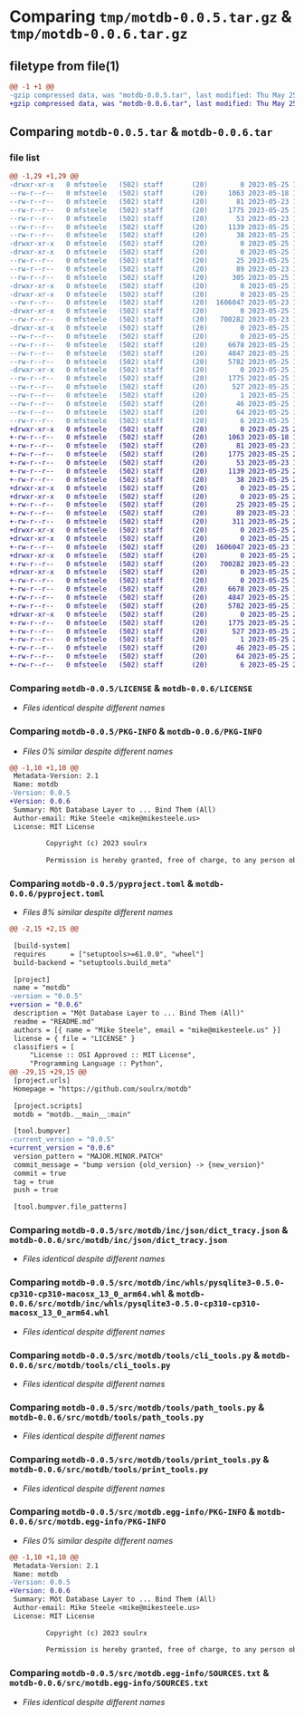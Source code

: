 # Comparing `tmp/motdb-0.0.5.tar.gz` & `tmp/motdb-0.0.6.tar.gz`

## filetype from file(1)

```diff
@@ -1 +1 @@
-gzip compressed data, was "motdb-0.0.5.tar", last modified: Thu May 25 19:56:33 2023, max compression
+gzip compressed data, was "motdb-0.0.6.tar", last modified: Thu May 25 20:14:46 2023, max compression
```

## Comparing `motdb-0.0.5.tar` & `motdb-0.0.6.tar`

### file list

```diff
@@ -1,29 +1,29 @@
-drwxr-xr-x   0 mfsteele   (502) staff       (20)        0 2023-05-25 19:56:33.096906 motdb-0.0.5/
--rw-r--r--   0 mfsteele   (502) staff       (20)     1063 2023-05-18 14:54:10.000000 motdb-0.0.5/LICENSE
--rw-r--r--   0 mfsteele   (502) staff       (20)       81 2023-05-23 19:19:31.000000 motdb-0.0.5/MANIFEST.in
--rw-r--r--   0 mfsteele   (502) staff       (20)     1775 2023-05-25 19:56:33.096706 motdb-0.0.5/PKG-INFO
--rw-r--r--   0 mfsteele   (502) staff       (20)       53 2023-05-23 15:39:33.000000 motdb-0.0.5/README.md
--rw-r--r--   0 mfsteele   (502) staff       (20)     1139 2023-05-25 19:56:27.000000 motdb-0.0.5/pyproject.toml
--rw-r--r--   0 mfsteele   (502) staff       (20)       38 2023-05-25 19:56:33.096952 motdb-0.0.5/setup.cfg
-drwxr-xr-x   0 mfsteele   (502) staff       (20)        0 2023-05-25 19:56:33.083539 motdb-0.0.5/src/
-drwxr-xr-x   0 mfsteele   (502) staff       (20)        0 2023-05-25 19:56:33.084788 motdb-0.0.5/src/motdb/
--rw-r--r--   0 mfsteele   (502) staff       (20)       25 2023-05-25 19:56:27.000000 motdb-0.0.5/src/motdb/__init__.py
--rw-r--r--   0 mfsteele   (502) staff       (20)       89 2023-05-23 18:08:52.000000 motdb-0.0.5/src/motdb/__main__.py
--rw-r--r--   0 mfsteele   (502) staff       (20)      305 2023-05-25 19:35:55.000000 motdb-0.0.5/src/motdb/dbx.py
-drwxr-xr-x   0 mfsteele   (502) staff       (20)        0 2023-05-25 19:56:33.083732 motdb-0.0.5/src/motdb/inc/
-drwxr-xr-x   0 mfsteele   (502) staff       (20)        0 2023-05-25 19:56:33.086031 motdb-0.0.5/src/motdb/inc/json/
--rw-r--r--   0 mfsteele   (502) staff       (20)  1606047 2023-05-23 19:17:04.000000 motdb-0.0.5/src/motdb/inc/json/dict_tracy.json
-drwxr-xr-x   0 mfsteele   (502) staff       (20)        0 2023-05-25 19:56:33.088207 motdb-0.0.5/src/motdb/inc/whls/
--rw-r--r--   0 mfsteele   (502) staff       (20)   700282 2023-05-23 16:39:38.000000 motdb-0.0.5/src/motdb/inc/whls/pysqlite3-0.5.0-cp310-cp310-macosx_13_0_arm64.whl
-drwxr-xr-x   0 mfsteele   (502) staff       (20)        0 2023-05-25 19:56:33.096463 motdb-0.0.5/src/motdb/tools/
--rw-r--r--   0 mfsteele   (502) staff       (20)        0 2023-05-25 19:30:54.000000 motdb-0.0.5/src/motdb/tools/__init__.py
--rw-r--r--   0 mfsteele   (502) staff       (20)     6678 2023-05-25 18:44:54.000000 motdb-0.0.5/src/motdb/tools/cli_tools.py
--rw-r--r--   0 mfsteele   (502) staff       (20)     4847 2023-05-25 18:44:54.000000 motdb-0.0.5/src/motdb/tools/path_tools.py
--rw-r--r--   0 mfsteele   (502) staff       (20)     5782 2023-05-25 18:44:54.000000 motdb-0.0.5/src/motdb/tools/print_tools.py
-drwxr-xr-x   0 mfsteele   (502) staff       (20)        0 2023-05-25 19:56:33.085892 motdb-0.0.5/src/motdb.egg-info/
--rw-r--r--   0 mfsteele   (502) staff       (20)     1775 2023-05-25 19:56:33.000000 motdb-0.0.5/src/motdb.egg-info/PKG-INFO
--rw-r--r--   0 mfsteele   (502) staff       (20)      527 2023-05-25 19:56:33.000000 motdb-0.0.5/src/motdb.egg-info/SOURCES.txt
--rw-r--r--   0 mfsteele   (502) staff       (20)        1 2023-05-25 19:56:33.000000 motdb-0.0.5/src/motdb.egg-info/dependency_links.txt
--rw-r--r--   0 mfsteele   (502) staff       (20)       46 2023-05-25 19:56:33.000000 motdb-0.0.5/src/motdb.egg-info/entry_points.txt
--rw-r--r--   0 mfsteele   (502) staff       (20)       64 2023-05-25 19:56:33.000000 motdb-0.0.5/src/motdb.egg-info/requires.txt
--rw-r--r--   0 mfsteele   (502) staff       (20)        6 2023-05-25 19:56:33.000000 motdb-0.0.5/src/motdb.egg-info/top_level.txt
+drwxr-xr-x   0 mfsteele   (502) staff       (20)        0 2023-05-25 20:14:46.596654 motdb-0.0.6/
+-rw-r--r--   0 mfsteele   (502) staff       (20)     1063 2023-05-18 14:54:10.000000 motdb-0.0.6/LICENSE
+-rw-r--r--   0 mfsteele   (502) staff       (20)       81 2023-05-23 19:19:31.000000 motdb-0.0.6/MANIFEST.in
+-rw-r--r--   0 mfsteele   (502) staff       (20)     1775 2023-05-25 20:14:46.596468 motdb-0.0.6/PKG-INFO
+-rw-r--r--   0 mfsteele   (502) staff       (20)       53 2023-05-23 15:39:33.000000 motdb-0.0.6/README.md
+-rw-r--r--   0 mfsteele   (502) staff       (20)     1139 2023-05-25 20:14:40.000000 motdb-0.0.6/pyproject.toml
+-rw-r--r--   0 mfsteele   (502) staff       (20)       38 2023-05-25 20:14:46.596711 motdb-0.0.6/setup.cfg
+drwxr-xr-x   0 mfsteele   (502) staff       (20)        0 2023-05-25 20:14:46.579995 motdb-0.0.6/src/
+drwxr-xr-x   0 mfsteele   (502) staff       (20)        0 2023-05-25 20:14:46.583318 motdb-0.0.6/src/motdb/
+-rw-r--r--   0 mfsteele   (502) staff       (20)       25 2023-05-25 20:14:40.000000 motdb-0.0.6/src/motdb/__init__.py
+-rw-r--r--   0 mfsteele   (502) staff       (20)       89 2023-05-23 18:08:52.000000 motdb-0.0.6/src/motdb/__main__.py
+-rw-r--r--   0 mfsteele   (502) staff       (20)      311 2023-05-25 20:14:14.000000 motdb-0.0.6/src/motdb/dbx.py
+drwxr-xr-x   0 mfsteele   (502) staff       (20)        0 2023-05-25 20:14:46.580516 motdb-0.0.6/src/motdb/inc/
+drwxr-xr-x   0 mfsteele   (502) staff       (20)        0 2023-05-25 20:14:46.585846 motdb-0.0.6/src/motdb/inc/json/
+-rw-r--r--   0 mfsteele   (502) staff       (20)  1606047 2023-05-23 19:17:04.000000 motdb-0.0.6/src/motdb/inc/json/dict_tracy.json
+drwxr-xr-x   0 mfsteele   (502) staff       (20)        0 2023-05-25 20:14:46.590795 motdb-0.0.6/src/motdb/inc/whls/
+-rw-r--r--   0 mfsteele   (502) staff       (20)   700282 2023-05-23 16:39:38.000000 motdb-0.0.6/src/motdb/inc/whls/pysqlite3-0.5.0-cp310-cp310-macosx_13_0_arm64.whl
+drwxr-xr-x   0 mfsteele   (502) staff       (20)        0 2023-05-25 20:14:46.596203 motdb-0.0.6/src/motdb/tools/
+-rw-r--r--   0 mfsteele   (502) staff       (20)        0 2023-05-25 19:30:54.000000 motdb-0.0.6/src/motdb/tools/__init__.py
+-rw-r--r--   0 mfsteele   (502) staff       (20)     6678 2023-05-25 18:44:54.000000 motdb-0.0.6/src/motdb/tools/cli_tools.py
+-rw-r--r--   0 mfsteele   (502) staff       (20)     4847 2023-05-25 18:44:54.000000 motdb-0.0.6/src/motdb/tools/path_tools.py
+-rw-r--r--   0 mfsteele   (502) staff       (20)     5782 2023-05-25 18:44:54.000000 motdb-0.0.6/src/motdb/tools/print_tools.py
+drwxr-xr-x   0 mfsteele   (502) staff       (20)        0 2023-05-25 20:14:46.585643 motdb-0.0.6/src/motdb.egg-info/
+-rw-r--r--   0 mfsteele   (502) staff       (20)     1775 2023-05-25 20:14:46.000000 motdb-0.0.6/src/motdb.egg-info/PKG-INFO
+-rw-r--r--   0 mfsteele   (502) staff       (20)      527 2023-05-25 20:14:46.000000 motdb-0.0.6/src/motdb.egg-info/SOURCES.txt
+-rw-r--r--   0 mfsteele   (502) staff       (20)        1 2023-05-25 20:14:46.000000 motdb-0.0.6/src/motdb.egg-info/dependency_links.txt
+-rw-r--r--   0 mfsteele   (502) staff       (20)       46 2023-05-25 20:14:46.000000 motdb-0.0.6/src/motdb.egg-info/entry_points.txt
+-rw-r--r--   0 mfsteele   (502) staff       (20)       64 2023-05-25 20:14:46.000000 motdb-0.0.6/src/motdb.egg-info/requires.txt
+-rw-r--r--   0 mfsteele   (502) staff       (20)        6 2023-05-25 20:14:46.000000 motdb-0.0.6/src/motdb.egg-info/top_level.txt
```

### Comparing `motdb-0.0.5/LICENSE` & `motdb-0.0.6/LICENSE`

 * *Files identical despite different names*

### Comparing `motdb-0.0.5/PKG-INFO` & `motdb-0.0.6/PKG-INFO`

 * *Files 0% similar despite different names*

```diff
@@ -1,10 +1,10 @@
 Metadata-Version: 2.1
 Name: motdb
-Version: 0.0.5
+Version: 0.0.6
 Summary: Một Database Layer to ... Bind Them (All)
 Author-email: Mike Steele <mike@mikesteele.us>
 License: MIT License
         
         Copyright (c) 2023 soulrx
         
         Permission is hereby granted, free of charge, to any person obtaining a copy
```

### Comparing `motdb-0.0.5/pyproject.toml` & `motdb-0.0.6/pyproject.toml`

 * *Files 8% similar despite different names*

```diff
@@ -2,15 +2,15 @@
 
 [build-system]
 requires      = ["setuptools>=61.0.0", "wheel"]
 build-backend = "setuptools.build_meta"
 
 [project]
 name = "motdb"
-version = "0.0.5"
+version = "0.0.6"
 description = "Một Database Layer to ... Bind Them (All)"
 readme = "README.md"
 authors = [{ name = "Mike Steele", email = "mike@mikesteele.us" }]
 license = { file = "LICENSE" }
 classifiers = [
     "License :: OSI Approved :: MIT License",
     "Programming Language :: Python",
@@ -29,15 +29,15 @@
 [project.urls]
 Homepage = "https://github.com/soulrx/motdb"
 
 [project.scripts]
 motdb = "motdb.__main__:main"
 
 [tool.bumpver]
-current_version = "0.0.5"
+current_version = "0.0.6"
 version_pattern = "MAJOR.MINOR.PATCH"
 commit_message = "bump version {old_version} -> {new_version}"
 commit = true
 tag = true
 push = true
 
 [tool.bumpver.file_patterns]
```

### Comparing `motdb-0.0.5/src/motdb/inc/json/dict_tracy.json` & `motdb-0.0.6/src/motdb/inc/json/dict_tracy.json`

 * *Files identical despite different names*

### Comparing `motdb-0.0.5/src/motdb/inc/whls/pysqlite3-0.5.0-cp310-cp310-macosx_13_0_arm64.whl` & `motdb-0.0.6/src/motdb/inc/whls/pysqlite3-0.5.0-cp310-cp310-macosx_13_0_arm64.whl`

 * *Files identical despite different names*

### Comparing `motdb-0.0.5/src/motdb/tools/cli_tools.py` & `motdb-0.0.6/src/motdb/tools/cli_tools.py`

 * *Files identical despite different names*

### Comparing `motdb-0.0.5/src/motdb/tools/path_tools.py` & `motdb-0.0.6/src/motdb/tools/path_tools.py`

 * *Files identical despite different names*

### Comparing `motdb-0.0.5/src/motdb/tools/print_tools.py` & `motdb-0.0.6/src/motdb/tools/print_tools.py`

 * *Files identical despite different names*

### Comparing `motdb-0.0.5/src/motdb.egg-info/PKG-INFO` & `motdb-0.0.6/src/motdb.egg-info/PKG-INFO`

 * *Files 0% similar despite different names*

```diff
@@ -1,10 +1,10 @@
 Metadata-Version: 2.1
 Name: motdb
-Version: 0.0.5
+Version: 0.0.6
 Summary: Một Database Layer to ... Bind Them (All)
 Author-email: Mike Steele <mike@mikesteele.us>
 License: MIT License
         
         Copyright (c) 2023 soulrx
         
         Permission is hereby granted, free of charge, to any person obtaining a copy
```

### Comparing `motdb-0.0.5/src/motdb.egg-info/SOURCES.txt` & `motdb-0.0.6/src/motdb.egg-info/SOURCES.txt`

 * *Files identical despite different names*

